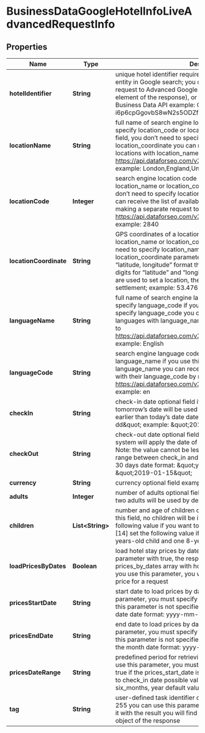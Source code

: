 

# BusinessDataGoogleHotelInfoLiveAdvancedRequestInfo


## Properties

| Name | Type | Description | Notes |
|------------ | ------------- | ------------- | -------------|
|**hotelIdentifier** | **String** | unique hotel identifier required field unique identifier of a hotel entity in Google search; you can obtain the value by making a request to Advanced Google SERP API (enclosed in the hotels element of the response), or the Hotel Searches endpoint of Business Data API example: ChYIq6SB--i6p6cpGgovbS8wN2s5ODZfEAE |  [optional] |
|**locationName** | **String** | full name of search engine location required field if you don’t specify location_code or location_coordinate if you use this field, you don’t need to specify location_code or location_coordinate you can receive the list of available locations with location_name by making a separate request to https://api.dataforseo.com/v3/business_data/google/locations example: London,England,United Kingdom |  [optional] |
|**locationCode** | **Integer** | search engine location code required field if you don’t specify location_name or location_coordinate if you use this field, you don’t need to specify location_name or location_coordinate you can receive the list of available locations with location_code by making a separate request to the https://api.dataforseo.com/v3/business_data/google/locations example: 2840 |  [optional] |
|**locationCoordinate** | **String** | GPS coordinates of a location required field if you don’t specify location_name or location_code if you use this field, you don’t need to specify location_name or location_code location_coordinate parameter should be specified in the “latitude, longitude” format the maximum number of decimal digits for “latitude” and “longitude”: 7 Note: if the coordinates are used to set a location, the search will occur in the nearest settlement; example: 53.476225,-2.243572 |  [optional] |
|**languageName** | **String** | full name of search engine language required field if you don’t specify language_code if you use this field, you don’t need to specify language_code you can receive the list of available languages with language_name by making a separate request to https://api.dataforseo.com/v3/business_data/google/languages example: English |  [optional] |
|**languageCode** | **String** | search engine language code required field if you don’t specify language_name if you use this field, you don’t need to specify language_name you can receive the list of available languages with their language_code by making a separate request to https://api.dataforseo.com/v3/business_data/google/languages example: en |  [optional] |
|**checkIn** | **String** | check-in date optional field if you don’t specify this field, tomorrow’s date will be used by default; the value must not be earlier than today’s date date format: \&quot;yyyy-mm-dd\&quot; example: \&quot;2019-01-15\&quot; |  [optional] |
|**checkOut** | **String** | check-out date optional field if you don’t specify this field, our system will apply the date of two days from now by default; Note: the value cannot be less than or equal to check_in; the range between check_in and check_out values cannot exceed 30 days date format: \&quot;yyyy-mm-dd\&quot; example: \&quot;2019-01-15\&quot; |  [optional] |
|**currency** | **String** | currency optional field example: \&quot;USD\&quot; |  [optional] |
|**adults** | **Integer** | number of adults optional field if you don’t specify this field, two adults will be used by default example: 1 |  [optional] |
|**children** | **List&lt;String&gt;** | number and age of children optional field if you don’t specify this field, no children will be included in the search; set the following value if you want to include one 14-years-old child: [14] set the following value if you want to include one 13-years-old child and one 8-years-old child: [13,8] |  [optional] |
|**loadPricesByDates** | **Boolean** | load hotel stay prices by dates optional field if you specify this parameter with true, the response will include the prices_by_dates array with hotel stay prices divided by dates if you use this parameter, you will be charged double the base price for a request |  [optional] |
|**pricesStartDate** | **String** | start date to load prices by dates optional field to use this parameter, you must specify load_prices_by_dates with true if this parameter is not specified, the start date is set to check_in date date format: yyyy-mm-dd example: 2025-05-20 |  [optional] |
|**pricesEndDate** | **String** | end date to load prices by dates optional field to use this parameter, you must specify load_prices_by_dates with true if this parameter is not specified, you will get prices by date for the month date format: yyyy-mm-dd example: 2025-05-21 |  [optional] |
|**pricesDateRange** | **String** | predefined period for retrieving daily price data optional field to use this parameter, you must specify load_prices_by_dates with true if the prices_start_date is not specified, the start date is set to check_in date possible values: month, three_months, six_months, year default value: month |  [optional] |
|**tag** | **String** | user-defined task identifier optional field the character limit is 255 you can use this parameter to identify the task and match it with the result you will find the specified tag value in the data object of the response |  [optional] |



